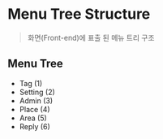 # Menu Tree Structure #

> 화면(Front-end)에 표출 된 메뉴 트리 구조

## Menu Tree ##

- Tag (1)
- Setting (2)
- Admin (3)
- Place (4)
- Area (5)
- Reply (6)
